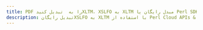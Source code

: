 ---title: PDF را به  تبدیل کنیدXLTM، XSLFO به XLTM مبدل رایگان یا Perl SDKdescription: تبدیل رایگانXSLFO به XLTM با استفاده از Perl Cloud APIs & SDK همچنین اسناد PDF را در Cloud ایجاد، ویرایش و رندر کنید.---